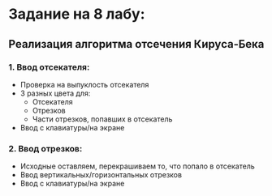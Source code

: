 # Задание на 8 лабу:
## Реализация алгоритма отсечения Кируса-Бека
### 1. Ввод отсекателя:
   - Проверка на выпуклость отсекателя
   - 3 разных цвета для:
      - Отсекателя
      - Отрезков
      - Части отрезков, попавших в отсекатель
   - Ввод с клавиатуры/на экране
### 2. Ввод отрезков:
   - Исходные оставляем, перекрашиваем то, что попало в отсекатель
   - Ввод вертикальных/горизонтальных отрезков
   - Ввод с клавиатуры/на экране
